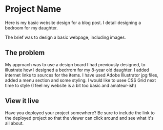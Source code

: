 # Project Name

Here is my basic website design for a blog post. I detail designing a bedroom for my daughter.

The brief was to design a basic webpage, including images.

## The problem

My approach was to use a design board I had previously designed, to illustrate how I designed a bedrrom for my 8-year old daughter. 
I added internet links to sources for the items. I have used Adobe Illustrator jpg files, added a menu section and some styling. 
I would like to usee CSS Grid next time to style (I feel my website is a bit too basic and amateur-ish)


## View it live

Have you deployed your project somewhere? Be sure to include the link to the deployed project so that the viewer can click around and see what it's all about.

